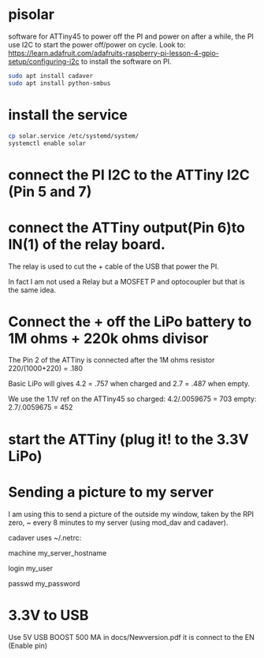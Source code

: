 # pisolar
software for ATTiny45 to power off the PI and power on after a while, the PI use I2C to start the power off/power on cycle.
Look to: https://learn.adafruit.com/adafruits-raspberry-pi-lesson-4-gpio-setup/configuring-i2c to install the software on PI.
```bash
sudo apt install cadaver
sudo apt install python-smbus
```

# install the service
```bash
cp solar.service /etc/systemd/system/
systemctl enable solar
```
# connect the PI I2C to the ATTiny I2C (Pin 5 and 7)

# connect the ATTiny output(Pin 6)to IN(1) of the relay board.
The relay is used to cut the + cable of the USB that power the PI.

In fact I am not used a Relay but a MOSFET P and optocoupler but that is the same idea.

# Connect the + off the LiPo battery to 1M ohms + 220k ohms divisor
The Pin 2 of the ATTiny is connected after the 1M ohms resistor
220/(1000+220) = .180

Basic LiPo will gives 4.2 = .757 when charged and 2.7 = .487 when empty.

We use the 1.1V ref on the ATTiny45 so charged: 4.2/.0059675 = 703 empty: 2.7/.0059675 = 452

# start the ATTiny (plug it! to the 3.3V LiPo)

# Sending a picture to my server

I am using this to send a picture of the outside my window, taken by the RPI zero, ~ every 8 minutes to my server (using mod_dav and cadaver).

cadaver uses  ~/.netrc:

machine my_server_hostname

login my_user

passwd my_password

# 3.3V to USB

Use 5V USB BOOST 500 MA in docs/Newversion.pdf it is connect to the EN (Enable pin)
